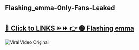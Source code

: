 
 ## Flashing_emma-Only-Fans-Leaked

# <h2><a href="https://clipsfans.com/Flashing_emma&ref=git">🔗 Click to LINKS ⏩⏩ 👉 🟢 Flashing emma </a></h2>

<a href="https://clipsfans.com/Flashing_emma&ref=git" rel="nofollow" data-target="animated-image.originalLink"><img src="https://i.ibb.co.com/xMMVF88/686577567.gif" alt="Viral Video Original" style="max-width: 100%; display: inline-block;" data-target="animated-image.originalImage"></a>
